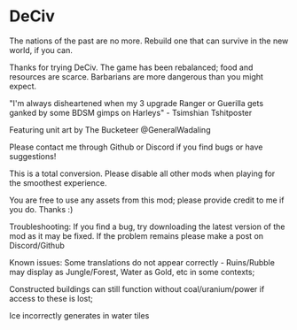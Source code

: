 # DeCiv
The nations of the past are no more. Rebuild one that can survive in the new world, if you can.

Thanks for trying DeCiv. The game has been rebalanced; food and resources are scarce. Barbarians are more dangerous than you might expect.

"I'm always disheartened when my 3 upgrade Ranger or Guerilla gets ganked by some BDSM gimps on Harleys" - Tsimshian Tshitposter

Featuring unit art by The Bucketeer @GeneralWadaling

Please contact me through Github or Discord if you find bugs or have suggestions!

This is a total conversion. Please disable all other mods when playing for the smoothest experience.

You are free to use any assets from this mod; please provide credit to me if you do. Thanks :)

Troubleshooting: If you find a bug, try downloading the latest version of the mod as it may be fixed. If the problem remains please make a post on Discord/Github

Known issues:
Some translations do not appear correctly - Ruins/Rubble may display as Jungle/Forest, Water as Gold, etc in some contexts; 

Constructed buildings can still function without coal/uranium/power if access to these is lost; 

Ice incorrectly generates in water tiles
